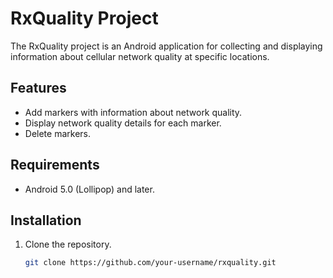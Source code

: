 # RxQuality Project

The RxQuality project is an Android application for collecting and displaying information about cellular network quality at specific locations.

## Features

- Add markers with information about network quality.
- Display network quality details for each marker.
- Delete markers.

## Requirements

- Android 5.0 (Lollipop) and later.

## Installation

1. Clone the repository.

   ```bash
   git clone https://github.com/your-username/rxquality.git
